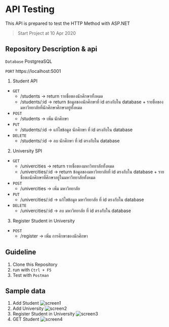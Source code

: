 # API Testing
This API is prepared to test the HTTP Method with ASP.NET
> Start Project at 10 Apr 2020

## Repository Description & api
```Database``` PostgreaSQL

```PORT``` https://localhost:5001
1. Student API
- ```GET``` 
  * /students -> return รายชื่อของนักศึกษาทั้งหมด
  * /students/:id -> return ข้อมูลของนักศึกษาที่ id ตรงกับใน database + รายชื่อของมหาวิทยาลัยที่นักศึกษาศึกษาอยู่ทั้งหมด
- ```POST``` 
  * /students -> เพิ่ม นักศึกษา
- ```PUT```
  * /students/:id -> แก้ไขข้อมูล นักศึกษา ที่ id ตรงกับใน database
- ```DELETE``` 
  * /students/:id -> ลบ นักศึกษา ที่ id ตรงกับใน database

2. University SPI
- ```GET``` 
  * /univercities -> return รายชื่อของมหาวิทยาลัยทั้งหมด
  * /univercities/:id -> return ข้อมูลของมหาวิทยาลัยที่ id ตรงกับใน database + รายชื่อขอนักศึกษาที่ศึกษาอยู่ในมหาวิทยาลัยทั้งหมด
- ```POST``` 
  * /univercities -> เพิ่ม มหาวิทยาลัย
- ```PUT``` 
  * /univercities/:id -> แก้ไขข้อมูล มหาวิทยาลัย ที่ id ตรงกับใน database
- ```DELETE``` 
  * /univercities/:id -> ลบ มหาวิทยาลัย ที่ id ตรงกับใน database

3. Register Student in University
- ```POST``` 
  * /register -> เพิ่ม การศึกษาของนักศึกษา
  
## Guideline
1. Clone this Repository
2. run with ```Ctrl + F5```
3. Test with ```Postman```

## Sample data
1. Add Student
![screen1](https://user-images.githubusercontent.com/35445418/79427860-88f6ac00-7fef-11ea-83ef-3f7d68e57b74.jpg)
2. Add University
![screen2](https://user-images.githubusercontent.com/35445418/79427865-8ac06f80-7fef-11ea-84c4-407cdbd4192e.jpg)
3. Register Student in University
![screen3](https://user-images.githubusercontent.com/35445418/79427869-8b590600-7fef-11ea-8a18-26eedc6c1d0c.jpg)
4. GET Student
![screen4](https://user-images.githubusercontent.com/35445418/79427744-5b116780-7fef-11ea-8993-eddadae3e593.jpg)



